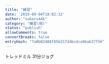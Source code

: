 ```yaml
---
title: "練習"
date: '2019-09-04T18:02:32'
author: "subaru44k"
category: "練習(弱)"
status: "publish"
allowComments: true
convertBreaks: false
entryHash: "7a0b02488f85631fd4bcdca9ba637f56"
---
```

トレッドミル
31分ジョグ
